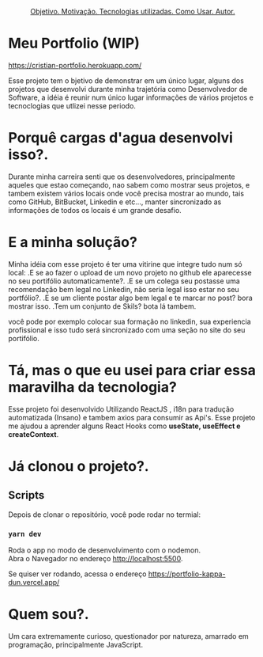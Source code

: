 <p align="center">
 <a href="#objective">Objetivo. </a>
 <a href="#why">Motivação. </a>
 <a href="#solutions">Tecnologias utilizadas. </a>
 <a href="#howto">Como Usar. </a>
 <a href="#about">Autor. </a>
</p>

<h1 id="objective">Meu Portfolio (WIP)</h1>

https://cristian-portfolio.herokuapp.com/

Esse projeto tem o bjetivo de demonstrar em um único lugar, alguns dos projetos que desenvolvi durante minha trajetória como Desenvolvedor de Software, a idéia é reunir num único lugar informações de vários projetos e tecnoclogias que utlizei nesse periodo.  

<h1 id="why">Porquê cargas d'agua desenvolvi isso?.</h1>
Durante minha carreira senti que os desenvolvedores, principalmente aqueles que estao começando, nao sabem como mostrar seus projetos, e tambem existem vários locais onde você precisa mostrar ao mundo, tais como GitHub, BitBucket, Linkedin e etc..., manter sincronizado as informações de todos os locais é um grande desafio.


<h1 id="why">E a minha solução?</h1>
Minha idéia com esse projeto é ter uma vitirine que integre tudo num só local:
    .E se ao fazer o upload de um novo projeto no github ele aparecesse no seu portifólio automaticamente?.
    .E se um colega seu postasse uma recomendação bem legal no Linkedin, não seria legal isso estar no seu portfólio?.
    .E se um cliente postar algo bem legal e te marcar no post? bora mostrar isso.
    .Tem um conjunto de Skils? bota lá tambem. 

você pode por exemplo colocar sua formação no linkedin, sua experiencia profissional e isso tudo será sincronizado com uma seção no site do seu portifólio.


<h1 id="solutions"> Tá, mas o que eu usei para criar essa maravilha da tecnologia?</h1>
Esse projeto foi desenvolvido Utilizando ReactJS , i18n para tradução automatizada (Insano) e tambem axios para consumir as Api's.
Esse projeto me ajudou a aprender alguns React Hooks como <b>useState, useEffect e createContext</b>.


<h1 id="howto"> Já clonou o projeto?.</h1>

## Scripts

Depois de clonar o repositório, você pode rodar no termial:

### `yarn dev`

Roda o app no modo de desenvolvimento com o nodemon.\
Abra o Navegador no endereço [http://localhost:5500](http://localhost:5500).

Se quiser ver rodando, acessa o endereço https://portfolio-kappa-dun.vercel.app/


<h1 id="about"> Quem sou?.</h1>

Um cara extremamente curioso, questionador por natureza, amarrado em programação, principalmente JavaScript.
